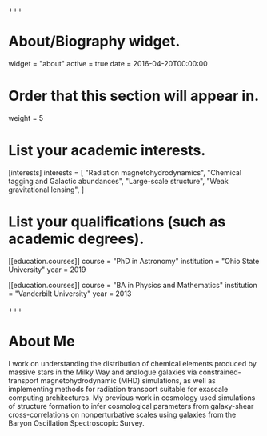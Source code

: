+++
# About/Biography widget.
widget = "about"
active = true
date = 2016-04-20T00:00:00

# Order that this section will appear in.
weight = 5

# List your academic interests.
[interests]
  interests = [
    "Radiation magnetohydrodynamics",
    "Chemical tagging and Galactic abundances",
    "Large-scale structure",
    "Weak gravitational lensing",
  ]

# List your qualifications (such as academic degrees).
[[education.courses]]
  course = "PhD in Astronomy"
  institution = "Ohio State University"
  year = 2019

[[education.courses]]
  course = "BA in Physics and Mathematics"
  institution = "Vanderbilt University"
  year = 2013
 
+++

# About Me

I work on understanding the distribution of chemical elements produced by massive stars in the Milky Way and analogue galaxies via constrained-transport magnetohydrodynamic (MHD) simulations, as well as implementing methods for radiation transport suitable for exascale computing architectures.  My previous work in cosmology used simulations of structure formation to infer cosmological parameters from galaxy-shear cross-correlations on nonperturbative scales using galaxies from the Baryon Oscillation Spectroscopic Survey.
